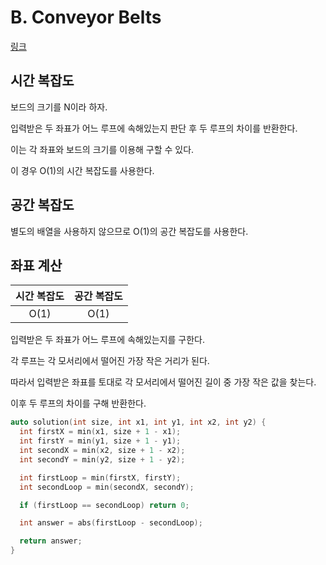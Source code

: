 # B. Conveyor Belts

[링크](https://codeforces.com/contest/1811/problem/B)

## 시간 복잡도

보드의 크기를 N이라 하자.

입력받은 두 좌표가 어느 루프에 속해있는지 판단 후 두 루프의 차이를 반환한다.

이는 각 좌표와 보드의 크기를 이용해 구할 수 있다.

이 경우 O(1)의 시간 복잡도를 사용한다.

## 공간 복잡도

별도의 배열을 사용하지 않으므로 O(1)의 공간 복잡도를 사용한다.

## 좌표 계산

| 시간 복잡도 | 공간 복잡도 |
| :---------: | :---------: |
|    O(1)     |    O(1)     |

입력받은 두 좌표가 어느 루프에 속해있는지를 구한다.

각 루프는 각 모서리에서 떨어진 가장 작은 거리가 된다.

따라서 입력받은 좌표를 토대로 각 모서리에서 떨어진 길이 중 가장 작은 값을 찾는다.

이후 두 루프의 차이를 구해 반환한다.

```cpp
auto solution(int size, int x1, int y1, int x2, int y2) {
  int firstX = min(x1, size + 1 - x1);
  int firstY = min(y1, size + 1 - y1);
  int secondX = min(x2, size + 1 - x2);
  int secondY = min(y2, size + 1 - y2);

  int firstLoop = min(firstX, firstY);
  int secondLoop = min(secondX, secondY);

  if (firstLoop == secondLoop) return 0;

  int answer = abs(firstLoop - secondLoop);

  return answer;
}
```
